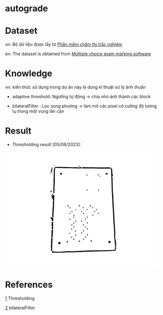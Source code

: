 # autograde

# Dataset

vn: Bộ dữ liệu được lấy từ [Phần mềm chấm thi trắc nghiệm](https://www.chamthi.com/huongdan)

en: The dataset is obtained from [Multiple choice exam marking software](https://www.chamthi.com/huongdan)


# Knowledge

vn: kiến thức sử dụng trong dự án này là dùng kĩ thuật xử lý ảnh thuần

- adaptive threshold: Ngưỡng tự động -> chia nhỏ ảnh thành các block

- bilateralFilter   : Lọc song phương -> làm mờ các pixel có cường độ tương tụ trong một vùng lân cận


# Result


- Thresholding result [05/06/2023]:

![Threshold](demo\threshold.png)


# References

[1](https://www.phamduytung.com/blog/2020-12-24-thresholding/) Thresholding

[2](https://aiots.vn/phan-9-loc-anh-su-dung-tich-chap-trong-opencv/#9) bilateralFilter